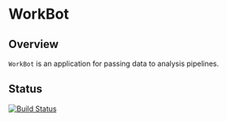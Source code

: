 
# WorkBot 

## Overview

`WorkBot` is an application for passing data to analysis pipelines.

## Status

[![Build Status](https://travis-ci.org/kjsanger/workbot.svg?branch=devel)](https://travis-ci.org/kjsanger/workbot)
